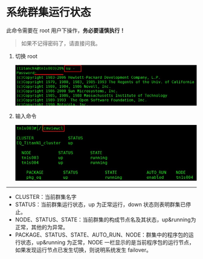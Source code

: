# 系统群集运行状态

此命令需要在 root 用户下操作，**务必要谨慎执行！**

> 如果不记得密码了，请直接问我。

1. 切换 root

	![](static/1.jpg)

2. 输入命令

	![](static/2.jpg)

---
	
- CLUSTER：当前群集名字
- STATUS：当前群集运行状态，up 为正常运行，down 状态则表明群集已停止。
- NODE、STATUS、STATE：当前群集的构成节点名及其状态，up&running为正常，其他的为异常。
- PACKAGE、STATUS、STATE、AUTO_RUN、NODE：群集中的程序包的运行状态，up&running 为正常，NODE 一栏显示的是当前程序包的运行节点，如果发现运行节点已发生切换，则说明系统发生 failover。
